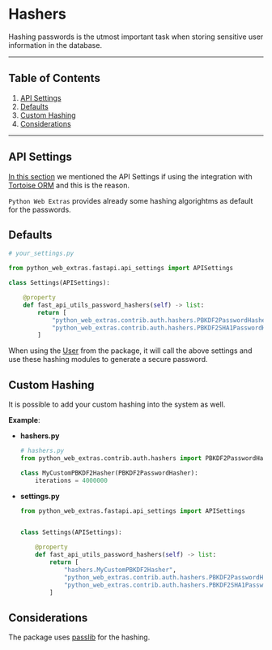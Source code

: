 # Hashers

Hashing passwords is the utmost important task when storing
sensitive user information in the database.

---

## Table of Contents

1. [API Settings](#api-settings)
2. [Defaults](#defaults)
3. [Custom Hashing](#custom-hashing)
4. [Considerations](#considerations)

---

## API Settings

[In this section](../settings.md) we mentioned the API Settings if using the
integration with [Tortoise ORM](https://tortoise.github.io/index.html) and this is
the reason.

`Python Web Extras` provides already some hashing algorightms as default for the passwords.

## Defaults

```python
# your_settings.py

from python_web_extras.fastapi.api_settings import APISettings

class Settings(APISettings):

    @property
    def fast_api_utils_password_hashers(self) -> list:
        return [
            "python_web_extras.contrib.auth.hashers.PBKDF2PasswordHasher",
            "python_web_extras.contrib.auth.hashers.PBKDF2SHA1PasswordHasher",
        ]
```

When using the [User](./models.md#user-model) from the package, it will call
the above settings and use these hashing modules to generate a secure password.

## Custom Hashing

It is possible to add your custom hashing into the system as well.

**Example**:

- **hashers.py**

    ```python
    # hashers.py
    from python_web_extras.contrib.auth.hashers import PBKDF2PasswordHasher

    class MyCustomPBKDF2Hasher(PBKDF2PasswordHasher):
        iterations = 4000000
    ```

- **settings.py**

    ```python
    from python_web_extras.fastapi.api_settings import APISettings


    class Settings(APISettings):

        @property
        def fast_api_utils_password_hashers(self) -> list:
            return [
                "hashers.MyCustomPBKDF2Hasher",
                "python_web_extras.contrib.auth.hashers.PBKDF2PasswordHasher",
                "python_web_extras.contrib.auth.hashers.PBKDF2SHA1PasswordHasher",
            ]

    ```

## Considerations

The package uses [passlib](https://passlib.readthedocs.io/en/stable/) for the hashing.
